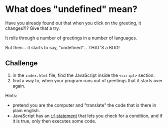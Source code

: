# What does "undefined" mean?

Have you already found out that when you click on the greeting, it changes?!?  Give that a try.

It rolls through a number of greetings in a number of languages.

But then... it starts to say, "undefined"... THAT'S a BUG!

## Challenge

1. in the `index.html` file, find the JavaScript inside the `<script>` section.
2. find a way to, when your program runs out of greetings that it starts over again.

Hints:

- pretend you are the computer and "translate" the code that is there in plain english.
- JavaScript has an [`if` statement](https://developer.mozilla.org/en-US/docs/Web/JavaScript/Reference/Statements/if...else) that lets you check for a condition, and if it is true, only then executes some code.
